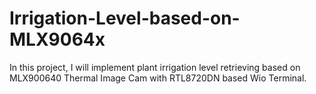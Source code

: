 # Irrigation-Level-based-on-MLX9064x
In this project, I will implement plant irrigation level retrieving based on MLX900640 Thermal Image Cam with RTL8720DN based Wio Terminal.
